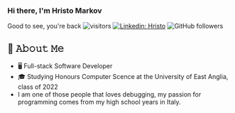 ### Hi there, I'm Hristo Markov
Good to see, you're back ![visitors](https://visitor-badge.glitch.me/badge?page_id=page.Hmarkov)
[![Linkedin: Hristo](https://img.shields.io/badge/-Hristo-blue?style=flat-square&logo=Linkedin&logoColor=white&link=https://www.linkedin.com/in/hristo-markov/)](https://www.linkedin.com/in/hristo-markov/)
![GitHub followers](https://img.shields.io/github/followers/anmol098?label=Follow&style=social)

## :book: 𝙰𝚋𝚘𝚞𝚝 𝙼𝚎
- 🖥 Full-stack Software Developer
- 🎓 Studying Honours Computer Scence at the University of East Anglia, class of 2022
- I am one of those people that loves debugging, my passion for programming comes from my high school years in Italy.

